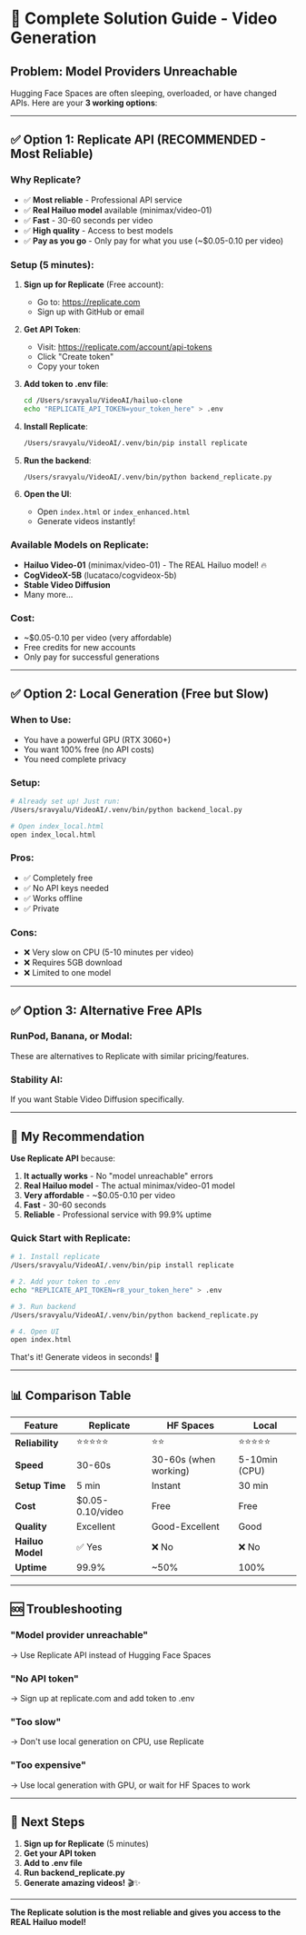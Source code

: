 # 🎯 Complete Solution Guide - Video Generation

## Problem: Model Providers Unreachable

Hugging Face Spaces are often sleeping, overloaded, or have changed APIs. Here are your **3 working options**:

---

## ✅ Option 1: Replicate API (RECOMMENDED - Most Reliable)

### Why Replicate?
- ✅ **Most reliable** - Professional API service
- ✅ **Real Hailuo model** available (minimax/video-01)
- ✅ **Fast** - 30-60 seconds per video
- ✅ **High quality** - Access to best models
- ✅ **Pay as you go** - Only pay for what you use (~$0.05-0.10 per video)

### Setup (5 minutes):

1. **Sign up for Replicate** (Free account):
   - Go to: https://replicate.com
   - Sign up with GitHub or email

2. **Get API Token**:
   - Visit: https://replicate.com/account/api-tokens
   - Click "Create token"
   - Copy your token

3. **Add token to .env file**:
   ```bash
   cd /Users/sravyalu/VideoAI/hailuo-clone
   echo "REPLICATE_API_TOKEN=your_token_here" > .env
   ```

4. **Install Replicate**:
   ```bash
   /Users/sravyalu/VideoAI/.venv/bin/pip install replicate
   ```

5. **Run the backend**:
   ```bash
   /Users/sravyalu/VideoAI/.venv/bin/python backend_replicate.py
   ```

6. **Open the UI**:
   - Open `index.html` or `index_enhanced.html`
   - Generate videos instantly!

### Available Models on Replicate:
- **Hailuo Video-01** (minimax/video-01) - The REAL Hailuo model! 🔥
- **CogVideoX-5B** (lucataco/cogvideox-5b)
- **Stable Video Diffusion**
- Many more...

### Cost:
- ~$0.05-0.10 per video (very affordable)
- Free credits for new accounts
- Only pay for successful generations

---

## ✅ Option 2: Local Generation (Free but Slow)

### When to Use:
- You have a powerful GPU (RTX 3060+)
- You want 100% free (no API costs)
- You need complete privacy

### Setup:
```bash
# Already set up! Just run:
/Users/sravyalu/VideoAI/.venv/bin/python backend_local.py

# Open index_local.html
open index_local.html
```

### Pros:
- ✅ Completely free
- ✅ No API keys needed
- ✅ Works offline
- ✅ Private

### Cons:
- ❌ Very slow on CPU (5-10 minutes per video)
- ❌ Requires 5GB download
- ❌ Limited to one model

---

## ✅ Option 3: Alternative Free APIs

### RunPod, Banana, or Modal:
These are alternatives to Replicate with similar pricing/features.

### Stability AI:
If you want Stable Video Diffusion specifically.

---

## 🎯 My Recommendation

**Use Replicate API** because:

1. **It actually works** - No "model unreachable" errors
2. **Real Hailuo model** - The actual minimax/video-01 model
3. **Very affordable** - ~$0.05-0.10 per video
4. **Fast** - 30-60 seconds
5. **Reliable** - Professional service with 99.9% uptime

### Quick Start with Replicate:

```bash
# 1. Install replicate
/Users/sravyalu/VideoAI/.venv/bin/pip install replicate

# 2. Add your token to .env
echo "REPLICATE_API_TOKEN=r8_your_token_here" > .env

# 3. Run backend
/Users/sravyalu/VideoAI/.venv/bin/python backend_replicate.py

# 4. Open UI
open index.html
```

That's it! Generate videos in seconds! 🎉

---

## 📊 Comparison Table

| Feature | Replicate | HF Spaces | Local |
|---------|-----------|-----------|-------|
| **Reliability** | ⭐⭐⭐⭐⭐ | ⭐⭐ | ⭐⭐⭐⭐⭐ |
| **Speed** | 30-60s | 30-60s (when working) | 5-10min (CPU) |
| **Setup Time** | 5 min | Instant | 30 min |
| **Cost** | $0.05-0.10/video | Free | Free |
| **Quality** | Excellent | Good-Excellent | Good |
| **Hailuo Model** | ✅ Yes | ❌ No | ❌ No |
| **Uptime** | 99.9% | ~50% | 100% |

---

## 🆘 Troubleshooting

### "Model provider unreachable"
→ Use Replicate API instead of Hugging Face Spaces

### "No API token"
→ Sign up at replicate.com and add token to .env

### "Too slow"
→ Don't use local generation on CPU, use Replicate

### "Too expensive"
→ Use local generation with GPU, or wait for HF Spaces to work

---

## 📝 Next Steps

1. **Sign up for Replicate** (5 minutes)
2. **Get your API token**
3. **Add to .env file**
4. **Run backend_replicate.py**
5. **Generate amazing videos!** 🎬✨

---

**The Replicate solution is the most reliable and gives you access to the REAL Hailuo model!**
